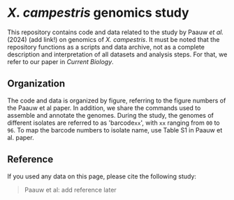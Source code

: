 # *X. campestris* genomics study

This repository contains code and data related to the study by Paauw *et al.* (2024) (add link!) on genomics of *X. campestris*. It must be noted that the repository functions as a scripts and data archive, not as a complete description and interpretation of all datasets and analysis steps. For that, we refer to our paper in *Current Biology*. 

## Organization

The code and data is organized by figure, referring to the figure numbers of the Paauw et al paper. In addition, we share the commands used to assemble and annotate the genomes. During the study, the genomes of different isolates are referred to as 'barcode`xx`', with `xx` ranging from `00` to `96`. To map the barcode numbers to isolate name, use Table S1 in Paauw et al. paper.

## Reference

If you used any data on this page, please cite the following study:

> Paauw et al: add reference later 
